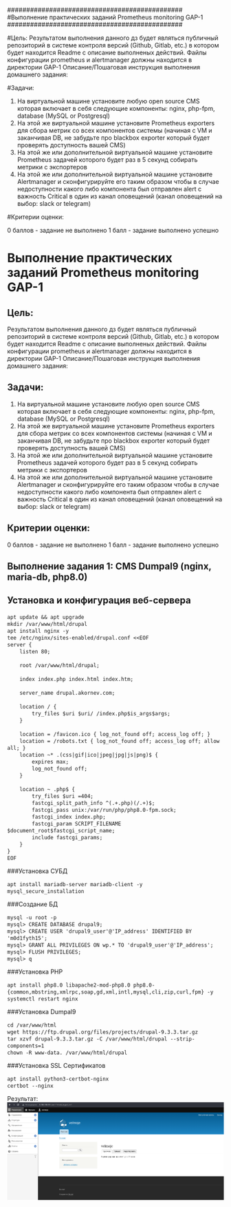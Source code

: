 ##############################################
#Выполнение практических заданий Prometheus monitoring GAP-1
##############################################

#Цель:
Результатом выполнения данного дз будет являться публичный репозиторий в системе контроля версий (Github, Gitlab, etc.) в котором будет находится Readme с описание выполненых действий. Файлы конфигурации prometheus и alertmanager должны находится в директории GAP-1
Описание/Пошаговая инструкция выполнения домашнего задания:

#Задачи:
1) На виртуальной машине установите любую open source CMS которая включает в себя следующие компоненты: nginx, php-fpm, database (MySQL or Postgresql)
2) На этой же виртуальной машине установите Prometheus exporters для сбора метрик со всех компонентов системы (начиная с VM и заканчивая DB, не забудьте про blackbox exporter который будет проверять доступность вашей CMS)
3) На этой же или дополнительной виртуальной машине установите Prometheus задачей которого будет раз в 5 секунд собирать метрики с экспортеров
4) На этой же или дополнительной виртуальной машине установите Alertmanager и сконфигурируйте его таким образом чтобы в случае недоступности какого либо компонента был отправлен alert с важность Critical в один из канал оповещений (канал оповещений на выбор: slack or telegram)

#Критерии оценки:

0 баллов - задание не выполнено
1 балл - задание выполнено успешно






Выполнение практических заданий Prometheus monitoring GAP-1
=============

Цель:
-------------
Результатом выполнения данного дз будет являться публичный репозиторий в системе контроля версий (Github, Gitlab, etc.) в котором будет находится Readme с описание выполненых действий. Файлы конфигурации prometheus и alertmanager должны находится в директории GAP-1
Описание/Пошаговая инструкция выполнения домашнего задания:

Задачи:
-------------
1) На виртуальной машине установите любую open source CMS которая включает в себя следующие компоненты: nginx, php-fpm, database (MySQL or Postgresql)
2) На этой же виртуальной машине установите Prometheus exporters для сбора метрик со всех компонентов системы (начиная с VM и заканчивая DB, не забудьте про blackbox exporter который будет проверять доступность вашей CMS)
3) На этой же или дополнительной виртуальной машине установите Prometheus задачей которого будет раз в 5 секунд собирать метрики с экспортеров
4) На этой же или дополнительной виртуальной машине установите Alertmanager и сконфигурируйте его таким образом чтобы в случае недоступности какого либо компонента был отправлен alert с важность Critical в один из канал оповещений (канал оповещений на выбор: slack or telegram)

Критерии оценки:
-------------
0 баллов - задание не выполнено
1 балл - задание выполнено успешно



Выполнение задания 1: CMS Dumpal9 (nginx, maria-db, php8.0)
-------------
Установка и конфигурация веб-сервера
----    
```
apt update && apt upgrade
mkdir /var/www/html/drupal
apt install nginx -y
tee /etc/nginx/sites-enabled/drupal.conf <<EOF
server {
    listen 80;
    
    root /var/www/html/drupal;

    index index.php index.html index.htm;

    server_name drupal.akornev.com;

    location / {
        try_files $uri $uri/ /index.php$is_args$args;
    }

    location = /favicon.ico { log_not_found off; access_log off; }
    location = /robots.txt { log_not_found off; access_log off; allow all; }
    location ~* .(css|gif|ico|jpeg|jpg|js|png)$ {
        expires max;
        log_not_found off;
    }

    location ~ .php$ {
        try_files $uri =404;
        fastcgi_split_path_info ^(.+.php)(/.+)$;
        fastcgi_pass unix:/var/run/php/php8.0-fpm.sock;
        fastcgi_index index.php;
        fastcgi_param SCRIPT_FILENAME $document_root$fastcgi_script_name;
        include fastcgi_params;
    }
}
EOF
```
###Установка СУБД
```
apt install mariadb-server mariadb-client -y
mysql_secure_installation
```
###Создание БД
```
mysql -u root -p
mysql> CREATE DATABASE drupal9;
mysql> CREATE USER 'drupal9_user'@'IP_address' IDENTIFIED BY 'm0d1fyth15';
mysql> GRANT ALL PRIVILEGES ON wp.* TO 'drupal9_user'@'IP_address';
mysql> FLUSH PRIVILEGES;
mysql> q
```
###Установка PHP
```
apt install php8.0 libapache2-mod-php8.0 php8.0-{common,mbstring,xmlrpc,soap,gd,xml,intl,mysql,cli,zip,curl,fpm} -y
systemctl restart nginx
```
###Установка Dumpal9
```
cd /var/www/html
wget https://ftp.drupal.org/files/projects/drupal-9.3.3.tar.gz
tar xzvf drupal-9.3.3.tar.gz -C /var/www/html/drupal --strip-components=1
chown -R www-data. /var/www/html/drupal
```
###Установка SSL Сертификатов
```
apt install python3-certbot-nginx
certbot --nginx
```
Результат:
![](https://github.com/avcore/otus/blob/main/screenshots-all/2022-06-16_19-09.png)
